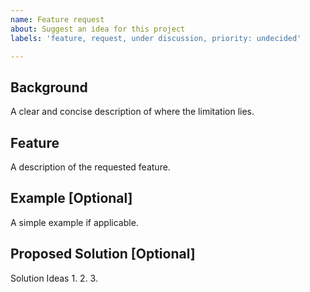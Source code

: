 ```yaml
---
name: Feature request
about: Suggest an idea for this project
labels: 'feature, request, under discussion, priority: undecided'

---
```


## Background
A clear and concise description of where the limitation lies.

## Feature
A description of the requested feature.

## Example [Optional]
A simple example if applicable.

## Proposed Solution [Optional]
Solution Ideas 
1. 
2. 
3. 
